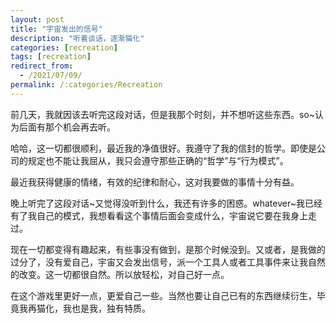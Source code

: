 ```yaml
---
layout: post
title: "宇宙发出的信号"
description: "听着谈话，逐渐猫化"
categories: [recreation]
tags: [recreation]
redirect_from:
  - /2021/07/09/
permalink: /:categories/Recreation
---
```


前几天，我就因该去听完这段对话，但是我那个时刻，并不想听这些东西。so~认为后面有那个机会再去听。

哈哈，这一切都很顺利，最近我的净值很好。我遵守了我的信封的哲学。即使是公司的规定也不能让我屈从，我只会遵守那些正确的“哲学”与“行为模式”。


最近我获得健康的情绪，有效的纪律和耐心，这对我要做的事情十分有益。

晚上听完了这段对话~又觉得没听到什么，我还有许多的困惑。whatever~我已经有了我自己的模式，我想看看这个事情后面会变成什么，宇宙说它要在我身上走过。

现在一切都变得有趣起来，有些事没有做到，是那个时候没到。又或者，是我做的过分了，没有爱自己，宇宙又会发出信号，派一个工具人或者工具事件来让我自然的改变。这一切都很自然。所以放轻松，对自己好一点。

在这个游戏里更好一点，更爱自己一些。当然也要让自己已有的东西继续衍生，毕竟我再猫化，我也是我，独有特质。